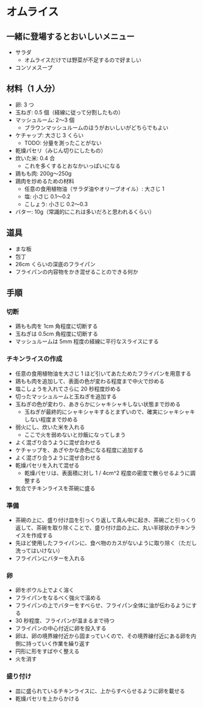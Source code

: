 # オムライス

## 一緒に登場するとおいしいメニュー

- サラダ
  - オムライスだけでは野菜が不足するので好ましい
- コンソメスープ

## 材料（1 人分）

- 卵: 3 つ
- 玉ねぎ: 0.5 個（経線に従って分割したもの）
- マッシュルーム: 2〜3 個
  - ブラウンマッシュルームのほうがおいしいがどちらでもよい
- ケチャップ: 大さじ 3 くらい
  - TODO: 分量を測ったことがない
- 乾燥パセリ（みじん切りにしたもの）
- 炊いた米: 0.4 合
  - これを多くするとおなかいっぱいになる
- 鶏もも肉: 200g〜250g
- 鶏肉を炒めるための材料
  - 任意の食用植物油（サラダ油やオリーブオイル）: 大さじ 1
  - 塩: 小さじ 0.1〜0.2
  - こしょう: 小さじ 0.2〜0.3
- バター: 10g（常識的にこれは多いだろと思われるくらい）

## 道具

- まな板
- 包丁
- 26cm くらいの深底のフライパン
- フライパンの内容物をかき混ぜることのできる何か

## 手順

### 切断

- 鶏もも肉を 1cm 角程度に切断する
- 玉ねぎは 0.5cm 角程度に切断する
- マッシュルームは 5mm 程度の経線に平行なスライスにする

### チキンライスの作成

- 任意の食用植物油を大さじ 1 ほど引いてあたためたフライパンを用意する
- 鶏もも肉を追加して、表面の色が変わる程度まで中火で炒める
- 塩こしょうを入れてさらに 20 秒程度炒める
- 切ったマッシュルームと玉ねぎを追加する
- 玉ねぎの色が変わり、あきらかにシャキシャキしない状態まで炒める
  - 玉ねぎが最終的にシャキシャキするとまずいので、確実にシャキシャキしない程度まで炒める
- 弱火にし、炊いた米を入れる
  - ここで火を弱めないと炒飯になってしまう
- よく混ざり合うように混ぜ合わせる
- ケチャップを、あざやかな赤色になる程度に追加する
- よく混ざり合うように混ぜ合わせる
- 乾燥パセリを入れて混ぜる
  - 乾燥パセリは、表面積に対し 1 / 4cm^2 程度の密度で散らせるように調整する
- 気合でチキンライスを茶碗に盛る

### 準備

- 茶碗の上に、盛り付け皿を引っくり返して真ん中に起き、茶碗ごと引っくり返して、茶碗を取り除くことで、盛り付け皿の上に、丸い半球状のチキンライスを作成する
- 先ほど使用したフライパンに、食べ物のカスがないように取り除く（ただし洗ってはいけない）
- フライパンにバターを入れる
  
### 卵

- 卵をボウル上でよく溶く
- フライパンをなるべく強火で溫める
- フライパンの上でバターをすべらせ、フライパン全体に油が伝わるようにする
- 30 秒程度、フライパンが温まるまで待つ
- フライパンの中心付近に卵を投入する
- 卵は、卵の境界線付近から固まっていくので、その境界線付近にある卵を内側に持っていく作業を繰り返す
- 円形に形をすばやく整える
- 火を消す

### 盛り付け

- 皿に盛られているチキンライスに、上からすべらせるように卵を載せる
- 乾燥パセリを上からかける
